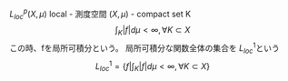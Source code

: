 $L^p_{loc} (X, \mu)$ local
        - 測度空間 $(X, \mu)$
        - compact set K
        $$
        \int_K |f| d\mu< \infty, \forall K \subset X
        $$
        この時、fを局所可積分という。
        局所可積分な関数全体の集合を $L_{loc}^1$という
        $$
        L_{loc}^1 = \{f | \int_K |f|d\mu < \infty, \forall K \subset X\}
        $$